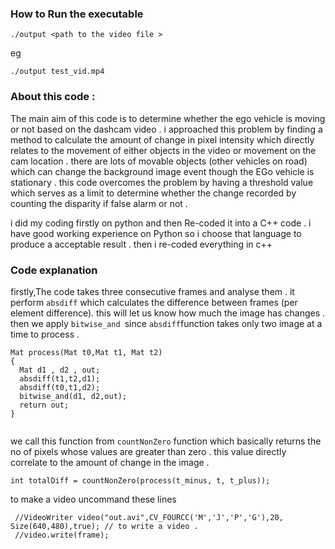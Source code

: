### How to Run the executable 

``` ./output <path to the video file > ```

eg 

``` ./output test_vid.mp4 ```

### About this code :

The main aim of this code is to determine whether the ego vehicle is moving or not based on the dashcam video . i approached this problem by finding a method to calculate the amount of change in pixel intensity which directly relates to the movement of either objects in the video or movement on the cam location .  there are lots of movable objects (other vehicles on road) which can change the background image event though the EGo vehicle is stationary . this code overcomes the problem by having a threshold value which serves as a limit to determine whether the change recorded by counting the disparity if false alarm or not . 

i did my coding firstly on python and then Re-coded it into a C++  code . i have good working experience on Python so i choose that language to produce a acceptable result . then i re-coded everything in c++

### Code explanation 


firstly,The code takes three consecutive frames and analyse them . it perform ```absdiff``` which calculates the difference between frames (per element difference). this will let us know how much the image has changes . then we apply ```bitwise_and ```since  ```absdiff```function takes only two image at a time to process . 
```
Mat process(Mat t0,Mat t1, Mat t2) 
{
  Mat d1 , d2 , out;
  absdiff(t1,t2,d1);
  absdiff(t0,t1,d2);
  bitwise_and(d1, d2,out);
  return out;
}


```

we call this function from ``` countNonZero ``` function which basically returns the no of pixels whose values are greater than zero . this value directly correlate to the amount of change in the image . 

``` 
int totalDiff = countNonZero(process(t_minus, t, t_plus)); 
```

to make a video uncommand these lines 
```
 //VideoWriter video("out.avi",CV_FOURCC('M','J','P','G'),20, Size(640,480),true); // to write a video . 
 //video.write(frame);
```


